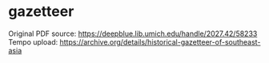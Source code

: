 # gazetteer

Original PDF source: https://deepblue.lib.umich.edu/handle/2027.42/58233
Tempo upload: https://archive.org/details/historical-gazetteer-of-southeast-asia